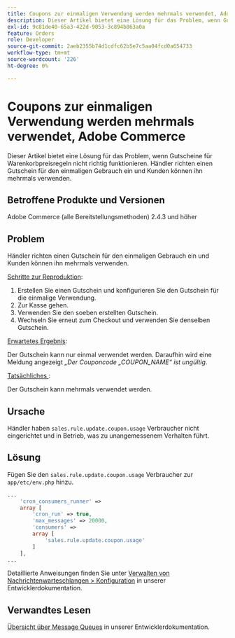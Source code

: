 ```yaml
---
title: Coupons zur einmaligen Verwendung werden mehrmals verwendet, Adobe Commerce
description: Dieser Artikel bietet eine Lösung für das Problem, wenn Gutscheine für Warenkorbpreisregeln nicht richtig funktionieren. Händler richten einen Gutschein für den einmaligen Gebrauch ein und Kunden können ihn mehrmals verwenden.
exl-id: 9c81de40-65a3-422d-9053-3c894b863a0a
feature: Orders
role: Developer
source-git-commit: 2aeb2355b74d1cdfc62b5e7c5aa04fcd0a654733
workflow-type: tm+mt
source-wordcount: '226'
ht-degree: 0%

---
```


# Coupons zur einmaligen Verwendung werden mehrmals verwendet, Adobe Commerce

Dieser Artikel bietet eine Lösung für das Problem, wenn Gutscheine für Warenkorbpreisregeln nicht richtig funktionieren. Händler richten einen Gutschein für den einmaligen Gebrauch ein und Kunden können ihn mehrmals verwenden.


## Betroffene Produkte und Versionen

Adobe Commerce (alle Bereitstellungsmethoden) 2.4.3 und höher

## Problem

Händler richten einen Gutschein für den einmaligen Gebrauch ein und Kunden können ihn mehrmals verwenden.

<u>Schritte zur Reproduktion</u>:

1. Erstellen Sie einen Gutschein und konfigurieren Sie den Gutschein für die einmalige Verwendung.
1. Zur Kasse gehen.
1. Verwenden Sie den soeben erstellten Gutschein.
1. Wechseln Sie erneut zum Checkout und verwenden Sie denselben Gutschein.

<u>Erwartetes Ergebnis</u>:

Der Gutschein kann nur einmal verwendet werden. Daraufhin wird eine Meldung angezeigt *„Der Couponcode „COUPON_NAME“ ist ungültig*.

<u>Tatsächliches </u>:

Der Gutschein kann mehrmals verwendet werden.


## Ursache

Händler haben `sales.rule.update.coupon.usage` Verbraucher nicht eingerichtet und in Betrieb, was zu unangemessenem Verhalten führt.

## Lösung

Fügen Sie den `sales.rule.update.coupon.usage` Verbraucher zur `app/etc/env.php` hinzu.

```php
...
    'cron_consumers_runner' =>
    array [
        'cron_run' => true,
        'max_messages' => 20000,
        'consumers' =>
        array [
            'sales.rule.update.coupon.usage'
        ]
    ],
...
```

Detaillierte Anweisungen finden Sie unter [Verwalten von Nachrichtenwarteschlangen > Konfiguration](https://experienceleague.adobe.com/de/docs/commerce-operations/configuration-guide/message-queues/manage-message-queues#configuration) in unserer Entwicklerdokumentation.

## Verwandtes Lesen

[Übersicht über Message Queues](https://experienceleague.adobe.com/de/docs/commerce-operations/configuration-guide/message-queues/message-queue-framework) in unserer Entwicklerdokumentation.
